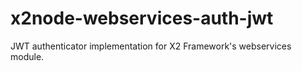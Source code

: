 # x2node-webservices-auth-jwt
JWT authenticator implementation for X2 Framework's webservices module.
